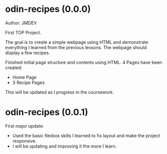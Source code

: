 # odin-recipes (0.0.0)
Author: JMDEV

First TOP Project.

The goal is to create a simple webpage using HTML and demonstrate everything I learned from the previous lessons.
The webpage should display a few recipes.

Finished initial page structure and contents using HTML.
4 Pages have been created:
- Home Page
- 3 Recipe Pages

This will be updated as I progress in the coursework.

# odin-recipes (0.0.1)
First major update:
- Used the basic flexbox skills I learned to fix layout and make the project responsive.
- I will be updating and improving it the more I learn.